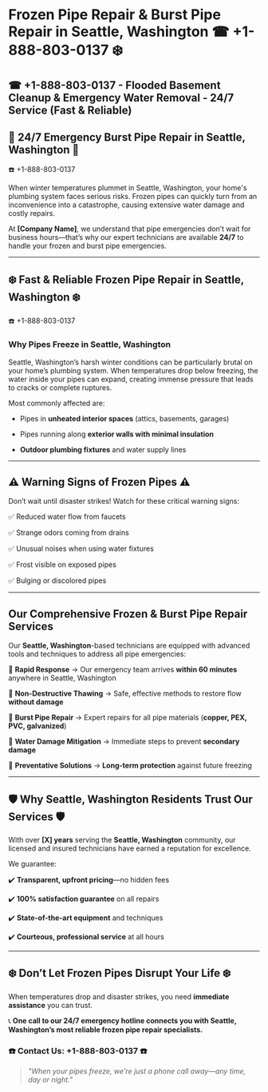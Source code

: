 # Frozen Pipe Repair & Burst Pipe Repair in Seattle, Washington ☎ +1-888-803-0137 ❄️  
## ☎ +1-888-803-0137 - Flooded Basement Cleanup & Emergency Water Removal - 24/7 Service (Fast & Reliable)  

## 🚨 24/7 Emergency Burst Pipe Repair in Seattle, Washington 🚨  
☎️ +1-888-803-0137  

When winter temperatures plummet in Seattle, Washington, your home's plumbing system faces serious risks. Frozen pipes can quickly turn from an inconvenience into a catastrophe, causing extensive water damage and costly repairs.  

At **[Company Name]**, we understand that pipe emergencies don’t wait for business hours—that’s why our expert technicians are available **24/7** to handle your frozen and burst pipe emergencies.  

---

## ❄️ Fast & Reliable Frozen Pipe Repair in Seattle, Washington ❄️  
☎️ +1-888-803-0137  

### Why Pipes Freeze in Seattle, Washington  

Seattle, Washington’s harsh winter conditions can be particularly brutal on your home’s plumbing system. When temperatures drop below freezing, the water inside your pipes can expand, creating immense pressure that leads to cracks or complete ruptures.  

Most commonly affected are:  

- Pipes in **unheated interior spaces** (attics, basements, garages)  
- Pipes running along **exterior walls with minimal insulation**  
- **Outdoor plumbing fixtures** and water supply lines  

---

## ⚠️ Warning Signs of Frozen Pipes ⚠️  

Don’t wait until disaster strikes! Watch for these critical warning signs:  

✅ Reduced water flow from faucets  
✅ Strange odors coming from drains  
✅ Unusual noises when using water fixtures  
✅ Frost visible on exposed pipes  
✅ Bulging or discolored pipes  

---

## Our Comprehensive Frozen & Burst Pipe Repair Services  

Our **Seattle, Washington**-based technicians are equipped with advanced tools and techniques to address all pipe emergencies:  

🔹 **Rapid Response** → Our emergency team arrives **within 60 minutes** anywhere in Seattle, Washington  
🔹 **Non-Destructive Thawing** → Safe, effective methods to restore flow **without damage**  
🔹 **Burst Pipe Repair** → Expert repairs for all pipe materials (**copper, PEX, PVC, galvanized**)  
🔹 **Water Damage Mitigation** → Immediate steps to prevent **secondary damage**  
🔹 **Preventative Solutions** → **Long-term protection** against future freezing  

---

## 🛡️ Why Seattle, Washington Residents Trust Our Services 🛡️  

With over **[X] years** serving the **Seattle, Washington** community, our licensed and insured technicians have earned a reputation for excellence.  

We guarantee:  

✔️ **Transparent, upfront pricing**—no hidden fees  
✔️ **100% satisfaction guarantee** on all repairs  
✔️ **State-of-the-art equipment** and techniques  
✔️ **Courteous, professional service** at all hours  

---

## ❄️ Don’t Let Frozen Pipes Disrupt Your Life ❄️  

When temperatures drop and disaster strikes, you need **immediate assistance** you can trust.  

📞 **One call to our 24/7 emergency hotline connects you with Seattle, Washington’s most reliable frozen pipe repair specialists.**  

### ☎️ Contact Us: +1-888-803-0137 ☎️  

> *"When your pipes freeze, we're just a phone call away—any time, day or night."*
